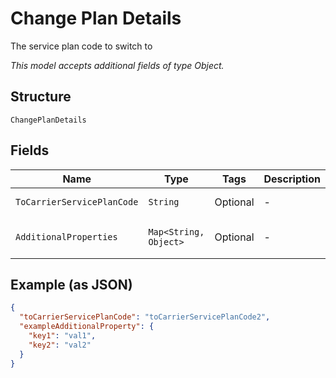
# Change Plan Details

The service plan code to switch to

*This model accepts additional fields of type Object.*

## Structure

`ChangePlanDetails`

## Fields

| Name | Type | Tags | Description | Getter | Setter |
|  --- | --- | --- | --- | --- | --- |
| `ToCarrierServicePlanCode` | `String` | Optional | - | String getToCarrierServicePlanCode() | setToCarrierServicePlanCode(String toCarrierServicePlanCode) |
| `AdditionalProperties` | `Map<String, Object>` | Optional | - | Object getAdditionalProperty(String key) | additionalProperty(String key, Object value) |

## Example (as JSON)

```json
{
  "toCarrierServicePlanCode": "toCarrierServicePlanCode2",
  "exampleAdditionalProperty": {
    "key1": "val1",
    "key2": "val2"
  }
}
```

